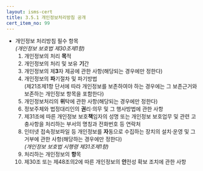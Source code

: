 ```yaml
---
layout: isms-cert
title: 3.5.1 개인정보처리방침 공개
cert_item_no: 99
---
```




- 개인정보 처리방침 필수 항목  
_(개인정보 보호법 제30조제1항)_
  1. 개인정보의 처리 **목**적
  2. 개인정보의 처리 및 보유 **기**간
  3. 개인정보의 제**3**자 제공에 관한 사항(해당되는 경우에만 정한다)
  4. 개인정보의 **파**기절차 및 파기방법  
  (제21조제1항 단서에 따라 개인정보를 보존하여야 하는 경우에는 그 보존근거와 보존하는 개인정보 항목을 포함한다)
  5. 개인정보처리의 **위**탁에 관한 사항(해당되는 경우에만 정한다)
  6. 정보주체와 법정대리인의 **권**리·의무 및 그 행사방법에 관한 사항
  7. 제31조에 따른 개인정보 보호**책**임자의 성명 또는 개인정보 보호업무 및 관련 고충사항을 처리하는 부서의 명칭과 전화번호 등 연락처  
  8. 인터넷 접속정보파일 등 개인정보를 **자**동으로 수집하는 장치의 설치·운영 및 그 거부에 관한 사항(해당하는 경우에만 정한다)  
  _(개인정보 보호법 시행령 제31조제1항)_
  9.  처리하는 개인정보의 **항**목
  10. 제30조 또는 제48조의2에 따른 개인정보의 **안**전성 확보 조치에 관한 사항

